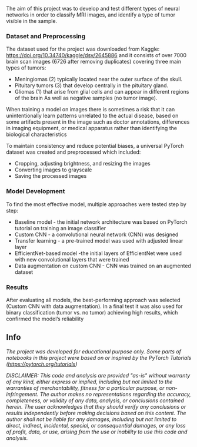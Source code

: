 The aim of this project was to develop and test different types of neural networks in order to classify MRI images, and identify a type of tumor visible in the sample.

### Dataset and Preprocessing  

The dataset used for the project was downloaded from Kaggle: https://doi.org/10.34740/kaggle/dsv/2645886 and it consists of over 7000 brain scan images (6726 after removing duplicates) covering three main types of tumors:  
- Meningiomas (2) typically located near the outer surface of the skull.  
- Pituitary tumors (3) that develop centrally in the pituitary gland.  
- Gliomas (1) that arise from glial cells and can appear in different regions of the brain
As well as negative samples (no tumor image).

When training a model on images there is sometimes a risk that it can unintentionally learn patterns unrelated to the actual disease, based on some artifacts present in the image such as doctor annotations, differences in imaging equipment, or medical apparatus rather than identifying the biological characteristics

To maintain consistency and reduce potential biases, a universal PyTorch dataset was created and preprocessed which included:
- Cropping, adjusting brightness, and resizing the images
- Converting images to grayscale
- Saving the processed images

### Model Development

To find the most effective model, multiple approaches were tested step by step:
- Baseline model - the initial network architecture was based on PyTorch tutorial on training an image classifier
- Custom CNN - a convolutional neural network (CNN) was designed
- Transfer learning - a pre-trained model was used with adjusted linear layer
- EfficientNet-based model -the initial layers of EfficientNet were used with new convolutional layers that were trained
- Data augmentation on custom CNN - CNN was trained on an augmented dataset

### Results

After evaluating all models, the best-performing approach was selected (Custom CNN with data augmentation). In a final test it was also used for binary classification (tumor vs. no tumor) achieving high results, which confirmed the model’s reliability

## Info

*The project was developed for educational purpose only.*
*Some parts of notebooks in this project were based on or inspired by the PyTorch Tutorials (https://pytorch.org/tutorials)*

*DISCLAIMER: This code and analysis are provided "as-is" without warranty of any kind, either express or implied, including but not limited to the warranties of merchantability, fitness for a particular purpose, or non-infringement. The author makes no representations regarding the accuracy, completeness, or validity of any data, analysis, or conclusions contained herein. The user acknowledges that they should verify any conclusions or results independently before making decisions based on this content. The author shall not be liable for any damages, including but not limited to direct, indirect, incidental, special, or consequential damages, or any loss of profit, data, or use, arising from the use or inability to use this code and analysis.*